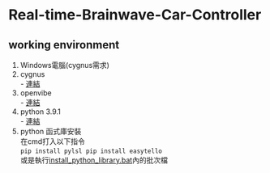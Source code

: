# Real-time-Brainwave-Car-Controller

## working environment
  1. Windows電腦(cygnus需求)
  2. cygnus<br>
    - [連結](https://drive.google.com/file/d/1sH7X4EFP8hUWEHtPcJr0E_8npi1PI3sR/view)
  3. openvibe<br>
    - [連結](http://openvibe.inria.fr/downloads/)
  4. python 3.9.1<br>
    - [連結](https://www.python.org/downloads/)<br>
  5. python 函式庫安裝<br>
     在cmd打入以下指令<br>
    ```
    pip install pylsl
    pip install easytello
    ```<br>
     或是執行[install_python_library.bat](https://github.com/catagain/Real-time-Brainwave-Car-Controller/blob/main/install_python_library.bat)內的批次檔
    
    
## 
